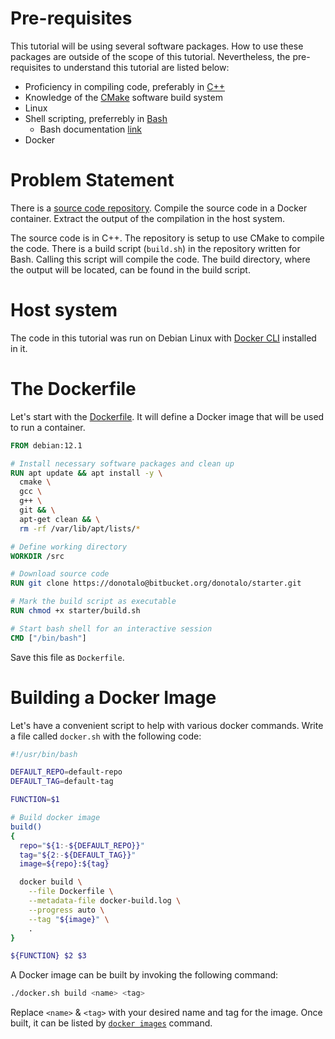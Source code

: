 # Pre-requisites

This tutorial will be using several software packages. How to use these packages are outside of the scope of this tutorial. Nevertheless, the pre-requisites to understand this tutorial are listed below:

- Proficiency in compiling code, preferably in [C++](https://isocpp.org/)
- Knowledge of the [CMake](https://cmake.org/) software build system
- Linux
- Shell scripting, preferrebly in [Bash](https://www.gnu.org/software/bash/)
  - Bash documentation [link](https://www.gnu.org/software/bash/manual/bash.html)
- Docker

# Problem Statement

There is a [source code repository](https://bitbucket.org/donotalo/starter/). Compile the source code in a Docker container. Extract the output of the compilation in the host system.

The source code is in C++. The repository is setup to use CMake to compile the code. There is a build script (`build.sh`) in the repository written for Bash. Calling this script will compile the code. The build directory, where the output will be located, can be found in the build script.

# Host system

The code in this tutorial was run on Debian Linux with [Docker CLI](https://docs.docker.com/engine/install/) installed in it.

# The Dockerfile

Let's start with the [Dockerfile](https://docs.docker.com/engine/reference/builder/). It will define a Docker image that will be used to run a container.

```Dockerfile
FROM debian:12.1

# Install necessary software packages and clean up
RUN apt update && apt install -y \
  cmake \
  gcc \
  g++ \
  git && \
  apt-get clean && \
  rm -rf /var/lib/apt/lists/*

# Define working directory
WORKDIR /src

# Download source code
RUN git clone https://donotalo@bitbucket.org/donotalo/starter.git

# Mark the build script as executable
RUN chmod +x starter/build.sh

# Start bash shell for an interactive session
CMD ["/bin/bash"]
```

Save this file as `Dockerfile`.

# Building a Docker Image

Let's have a convenient script to help with various docker commands. Write a file called `docker.sh` with the following code:

```bash
#!/usr/bin/bash

DEFAULT_REPO=default-repo
DEFAULT_TAG=default-tag

FUNCTION=$1

# Build docker image
build()
{
  repo="${1:-${DEFAULT_REPO}}"
  tag="${2:-${DEFAULT_TAG}}"
  image=${repo}:${tag}

  docker build \
    --file Dockerfile \
    --metadata-file docker-build.log \
    --progress auto \
    --tag "${image}" \
    .
}

${FUNCTION} $2 $3
```

A Docker image can be built by invoking the following command:
```bash
./docker.sh build <name> <tag>
```
Replace `<name>` & `<tag>` with your desired name and tag for the image. Once built, it can be listed by [`docker images`](https://docs.docker.com/engine/reference/commandline/images/) command.
